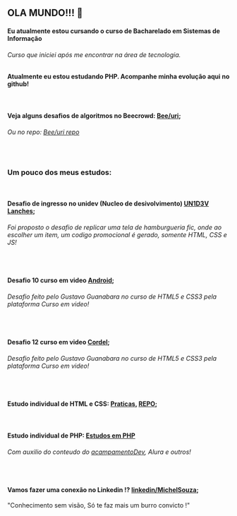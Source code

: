 ## OLA MUNDO!!! 👋
#### Eu atualmente estou cursando o curso de Bacharelado em Sistemas de Informação
###### Curso que iniciei após me encontrar na área de tecnologia.
#### Atualmente eu estou estudando PHP. Acompanhe minha evolução aqui no github!

<br/>

#### Veja alguns desafios de algoritmos no Beecrowd: [Bee/uri](https://www.beecrowd.com.br/judge/pt/profile/711496);
###### Ou no repo: [Bee/uri repo](https://github.com/MichelNsouza/Beecrowd)

<br/>

### Um pouco dos meus estudos:

<br/>

#### Desafio de ingresso no unidev (Nucleo de desivolvimento) [UN1D3V Lanches](https://michelnsouza.github.io/desafio_UN1D3V/);
###### Foi proposto o desafio de replicar uma tela de hamburgueria fic, onde ao escolher um item, um codigo promocional é gerado, somente HTML, CSS e JS!

<br/>

#### Desafio 10 curso em video [Android](https://michelnsouza.github.io/projeto-android/);
###### Desafio feito pelo Gustavo Guanabara no curso de HTML5 e CSS3 pela plataforma Curso em video!

<br/>

#### Desafio 12 curso em video [Cordel](https://michelnsouza.github.io/projeto-cordel/);
###### Desafio feito pelo Gustavo Guanabara no curso de HTML5 e CSS3 pela plataforma Curso em video!


<br/>

#### Estudo individual de HTML e CSS:  [Praticas](https://michelnsouza.github.io/Praticando_HTLM_CSS/), [REPO](https://github.com/MichelNsouza/Praticando_HTLM_CSS);

<br/>

#### Estudo individual de PHP: [Estudos em PHP](https://github.com/MichelNsouza/PHP)
###### Com auxilio do conteudo do  [acampamentoDev](https://acampamentodev.hashnode.dev/), Alura e outros!

<br/>

#### Vamos fazer uma conexão no Linkedin !?                            [linkedin/MichelSouza](https://www.linkedin.com/in/michel-n-souza/);
"Conhecimento sem visão, Só te faz mais um burro convicto !"

